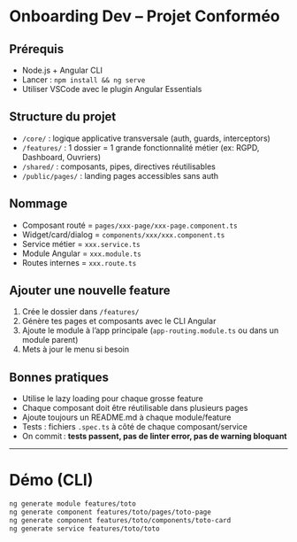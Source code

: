 # Onboarding Dev – Projet Conforméo

## Prérequis

- Node.js + Angular CLI
- Lancer : `npm install && ng serve`
- Utiliser VSCode avec le plugin Angular Essentials

## Structure du projet

- `/core/` : logique applicative transversale (auth, guards, interceptors)
- `/features/` : 1 dossier = 1 grande fonctionnalité métier (ex: RGPD, Dashboard, Ouvriers)
- `/shared/` : composants, pipes, directives réutilisables
- `/public/pages/` : landing pages accessibles sans auth

## Nommage

- Composant routé = `pages/xxx-page/xxx-page.component.ts`
- Widget/card/dialog = `components/xxx/xxx.component.ts`
- Service métier = `xxx.service.ts`
- Module Angular = `xxx.module.ts`
- Routes internes = `xxx.route.ts`

## Ajouter une nouvelle feature

1. Crée le dossier dans `/features/`
2. Génère tes pages et composants avec le CLI Angular
3. Ajoute le module à l’app principale (`app-routing.module.ts` ou dans un module parent)
4. Mets à jour le menu si besoin

## Bonnes pratiques

- Utilise le lazy loading pour chaque grosse feature
- Chaque composant doit être réutilisable dans plusieurs pages
- Ajoute toujours un README.md à chaque module/feature
- Tests : fichiers `.spec.ts` à côté de chaque composant/service
- On commit : **tests passent, pas de linter error, pas de warning bloquant**

---

# Démo (CLI)

```sh
ng generate module features/toto
ng generate component features/toto/pages/toto-page
ng generate component features/toto/components/toto-card
ng generate service features/toto/toto
